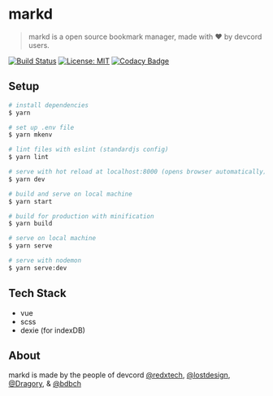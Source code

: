 # markd
>markd is a open source bookmark manager, made with ♥️ by devcord users. 

[![Build Status](https://travis-ci.org/markd/markd.svg?branch=master)](https://travis-ci.org/markd/markd)
[![License: MIT](https://img.shields.io/badge/License-MIT-blue.svg)](https://github.com/markd/markd/blob/master/LICENSE)
[![Codacy Badge](https://api.codacy.com/project/badge/Grade/29bbeeebe2a84199bdb360f393905c76)](https://www.codacy.com/app/redxtech/markd?utm_source=github.com&amp;utm_medium=referral&amp;utm_content=markd/markd&amp;utm_campaign=Badge_Grade)

## Setup
``` bash
# install dependencies
$ yarn

# set up .env file
$ yarn mkenv

# lint files with eslint (standardjs config)
$ yarn lint

# serve with hot reload at localhost:8000 (opens browser automatically)
$ yarn dev

# build and serve on local machine
$ yarn start

# build for production with minification
$ yarn build

# serve on local machine
$ yarn serve

# serve with nodemon
$ yarn serve:dev

```

## Tech Stack
 - vue
 - scss
 - dexie (for indexDB)

## About
markd is made by the people of devcord
[@redxtech], [@lostdesign], [@Dragory], & [@bdbch]

[@redxtech]: https://github.com/redxtech
[@lostdesign]: https://github.com/lostdesign
[@Dragory]: https://github.com/Dragory
[@bdbch]: https://github.com/bdbch
